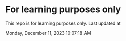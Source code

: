 # For learning purposes only
This repo is for learning purposes only.
Last updated at

Monday, December 11, 2023 10:07:18 AM

